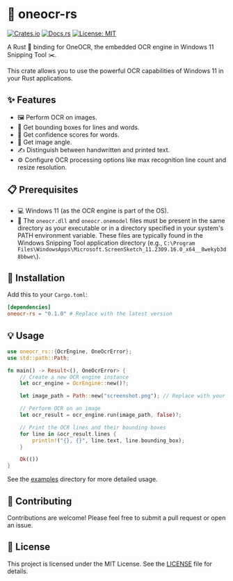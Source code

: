 # 🦀 oneocr-rs

[![Crates.io](https://img.shields.io/crates/v/oneocr-rs.svg)](https://crates.io/crates/oneocr-rs)
[![Docs.rs](https://docs.rs/oneocr-rs/badge.svg)](https://docs.rs/oneocr-rs)
[![License: MIT](https://img.shields.io/badge/License-MIT-yellow.svg)](https://opensource.org/licenses/MIT)

A Rust 🦀 binding for OneOCR, the embedded OCR engine in Windows 11 Snipping Tool ✂️.

This crate allows you to use the powerful OCR capabilities of Windows 11 in your Rust applications.

## ✨ Features

-   🖼️ Perform OCR on images.
-   📏 Get bounding boxes for lines and words.
-   💯 Get confidence scores for words.
-   📐 Get image angle.
-   ✍️ Distinguish between handwritten and printed text.
-   ⚙️ Configure OCR processing options like max recognition line count and resize resolution.

## 📋 Prerequisites

-   💻 Windows 11 (as the OCR engine is part of the OS).
-   📄 The `oneocr.dll` and `oneocr.onemodel` files must be present in the same directory as your executable or in a directory specified in your system's PATH environment variable. These files are typically found in the Windows Snipping Tool application directory (e.g., `C:\Program Files\WindowsApps\Microsoft.ScreenSketch_11.2309.16.0_x64__8wekyb3d8bbwe\`).

## 🚀 Installation

Add this to your `Cargo.toml`:

```toml
[dependencies]
oneocr-rs = "0.1.0" # Replace with the latest version
```

## 💡 Usage

```rust
use oneocr_rs::{OcrEngine, OneOcrError};
use std::path::Path;

fn main() -> Result<(), OneOcrError> {
    // Create a new OCR engine instance
    let ocr_engine = OcrEngine::new()?;

    let image_path = Path::new("screenshot.png"); // Replace with your image path

    // Perform OCR on an image
    let ocr_result = ocr_engine.run(image_path, false)?;

    // Print the OCR lines and their bounding boxes
    for line in &ocr_result.lines {
        println!("{}, {}", line.text, line.bounding_box);
    }

    Ok(())
}
```

See the [examples](examples) directory for more detailed usage.

## 🙌 Contributing

Contributions are welcome! Please feel free to submit a pull request or open an issue.

## 📜 License

This project is licensed under the MIT License. See the [LICENSE](LICENSE) file for details.

